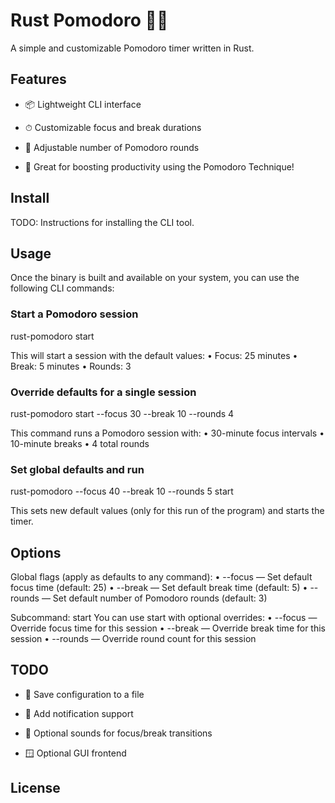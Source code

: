 # Rust Pomodoro 🦀🍅

A simple and customizable Pomodoro timer written in Rust.

## Features

- 📦 Lightweight CLI interface

- ⏱ Customizable focus and break durations

- 🔁 Adjustable number of Pomodoro rounds

- 🧠 Great for boosting productivity using the Pomodoro Technique!

## Install

TODO: Instructions for installing the CLI tool.

## Usage

Once the binary is built and available on your system, you can use the following CLI commands:

### Start a Pomodoro session

rust-pomodoro start

This will start a session with the default values:
• Focus: 25 minutes
• Break: 5 minutes
• Rounds: 3

### Override defaults for a single session

rust-pomodoro start --focus 30 --break 10 --rounds 4

This command runs a Pomodoro session with:
• 30-minute focus intervals
• 10-minute breaks
• 4 total rounds

### Set global defaults and run

rust-pomodoro --focus 40 --break 10 --rounds 5 start

This sets new default values (only for this run of the program) and starts the timer.

## Options

Global flags (apply as defaults to any command):
• --focus <minutes> — Set default focus time (default: 25)
• --break <minutes> — Set default break time (default: 5)
• --rounds <number> — Set default number of Pomodoro rounds (default: 3)

Subcommand: start
You can use start with optional overrides:
• --focus <minutes> — Override focus time for this session
• --break <minutes> — Override break time for this session
• --rounds <number> — Override round count for this session

## TODO

- 💾 Save configuration to a file

- 🔔 Add notification support

- 🎵 Optional sounds for focus/break transitions

- 🪟 Optional GUI frontend

## License
